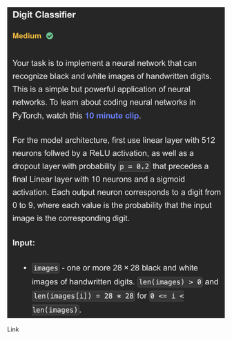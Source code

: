 <img width="565" alt="topic" src='./topic.png' />

<span href="https://neetcode.io/problems/handwritten-digit-classifier">Link</span>